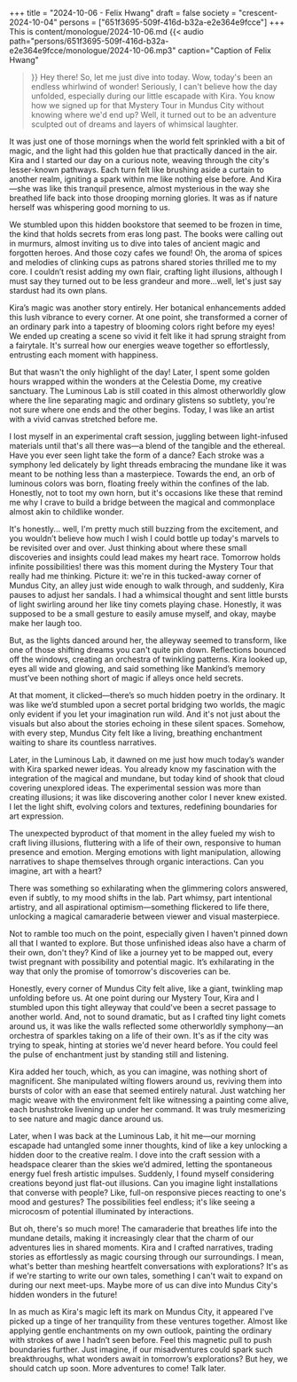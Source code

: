 +++
title = "2024-10-06 - Felix Hwang"
draft = false
society = "crescent-2024-10-04"
persons = ["651f3695-509f-416d-b32a-e2e364e9fcce"]
+++
This is content/monologue/2024-10-06.md
{{< audio
    path="persons/651f3695-509f-416d-b32a-e2e364e9fcce/monologue/2024-10-06.mp3" 
    caption="Caption of Felix Hwang"
>}}
Hey there! So, let me just dive into today.
Wow, today's been an endless whirlwind of wonder! Seriously, I can't believe how the day unfolded, especially during our little escapade with Kira. You know how we signed up for that Mystery Tour in Mundus City without knowing where we'd end up? Well, it turned out to be an adventure sculpted out of dreams and layers of whimsical laughter.

It was just one of those mornings when the world felt sprinkled with a bit of magic, and the light had this golden hue that practically danced in the air. Kira and I started our day on a curious note, weaving through the city's lesser-known pathways. Each turn felt like brushing aside a curtain to another realm, igniting a spark within me like nothing else before. And Kira—she was like this tranquil presence, almost mysterious in the way she breathed life back into those drooping morning glories. It was as if nature herself was whispering good morning to us.

We stumbled upon this hidden bookstore that seemed to be frozen in time, the kind that holds secrets from eras long past. The books were calling out in murmurs, almost inviting us to dive into tales of ancient magic and forgotten heroes. And those cozy cafes we found! Oh, the aroma of spices and melodies of clinking cups as patrons shared stories thrilled me to my core. I couldn’t resist adding my own flair, crafting light illusions, although I must say they turned out to be less grandeur and more...well, let's just say stardust had its own plans.

Kira’s magic was another story entirely. Her botanical enhancements added this lush vibrance to every corner. At one point, she transformed a corner of an ordinary park into a tapestry of blooming colors right before my eyes! We ended up creating a scene so vivid it felt like it had sprung straight from a fairytale. It's surreal how our energies weave together so effortlessly, entrusting each moment with happiness.

But that wasn't the only highlight of the day! Later, I spent some golden hours wrapped within the wonders at the Celestia Dome, my creative sanctuary. The Luminous Lab is still coated in this almost otherworldly glow where the line separating magic and ordinary glistens so subtlety, you're not sure where one ends and the other begins. Today, I was like an artist with a vivid canvas stretched before me.

I lost myself in an experimental craft session, juggling between light-infused materials until that's all there was—a blend of the tangible and the ethereal. Have you ever seen light take the form of a dance? Each stroke was a symphony led delicately by light threads embracing the mundane like it was meant to be nothing less than a masterpiece. Towards the end, an orb of luminous colors was born, floating freely within the confines of the lab. Honestly, not to toot my own horn, but it's occasions like these that remind me why I crave to build a bridge between the magical and commonplace almost akin to childlike wonder.

It's honestly... well, I'm pretty much still buzzing from the excitement, and you wouldn’t believe how much I wish I could bottle up today's marvels to be revisited over and over. Just thinking about where these small discoveries and insights could lead makes my heart race. Tomorrow holds infinite possibilities!
there was this moment during the Mystery Tour that really had me thinking. Picture it: we're in this tucked-away corner of Mundus City, an alley just wide enough to walk through, and suddenly, Kira pauses to adjust her sandals. I had a whimsical thought and sent little bursts of light swirling around her like tiny comets playing chase. Honestly, it was supposed to be a small gesture to easily amuse myself, and okay, maybe make her laugh too. 

But, as the lights danced around her, the alleyway seemed to transform, like one of those shifting dreams you can't quite pin down. Reflections bounced off the windows, creating an orchestra of twinkling patterns. Kira looked up, eyes all wide and glowing, and said something like Mankind’s memory must’ve been nothing short of magic if alleys once held secrets. 

At that moment, it clicked—there’s so much hidden poetry in the ordinary. It was like we’d stumbled upon a secret portal bridging two worlds, the magic only evident if you let your imagination run wild. And it's not just about the visuals but also about the stories echoing in these silent spaces. Somehow, with every step, Mundus City felt like a living, breathing enchantment waiting to share its countless narratives.

Later, in the Luminous Lab, it dawned on me just how much today’s wander with Kira sparked newer ideas. You already know my fascination with the integration of the magical and mundane, but today kind of shook that cloud covering unexplored ideas. The experimental session was more than creating illusions; it was like discovering another color I never knew existed. I let the light shift, evolving colors and textures, redefining boundaries for art expression.

The unexpected byproduct of that moment in the alley fueled my wish to craft living illusions, fluttering with a life of their own, responsive to human presence and emotion. Merging emotions with light manipulation, allowing narratives to shape themselves through organic interactions. Can you imagine, art with a heart? 

There was something so exhilarating when the glimmering colors answered, even if subtly, to my mood shifts in the lab. Part whimsy, part intentional artistry, and all aspirational optimism—something flickered to life there, unlocking a magical camaraderie between viewer and visual masterpiece. 

Not to ramble too much on the point, especially given I haven't pinned down all that I wanted to explore. But those unfinished ideas also have a charm of their own, don't they? Kind of like a journey yet to be mapped out, every twist pregnant with possibility and potential magic. It’s exhilarating in the way that only the promise of tomorrow's discoveries can be.

Honestly, every corner of Mundus City felt alive, like a giant, twinkling map unfolding before us. At one point during our Mystery Tour, Kira and I stumbled upon this tight alleyway that could've been a secret passage to another world. And, not to sound dramatic, but as I crafted tiny light comets around us, it was like the walls reflected some otherworldly symphony—an orchestra of sparkles taking on a life of their own. It's as if the city was trying to speak, hinting at stories we'd never heard before. You could feel the pulse of enchantment just by standing still and listening.

Kira added her touch, which, as you can imagine, was nothing short of magnificent. She manipulated wilting flowers around us, reviving them into bursts of color with an ease that seemed entirely natural. Just watching her magic weave with the environment felt like witnessing a painting come alive, each brushstroke livening up under her command. It was truly mesmerizing to see nature and magic dance around us.

Later, when I was back at the Luminous Lab, it hit me—our morning escapade had untangled some inner thoughts, kind of like a key unlocking a hidden door to the creative realm. I dove into the craft session with a headspace clearer than the skies we’d admired, letting the spontaneous energy fuel fresh artistic impulses. Suddenly, I found myself considering creations beyond just flat-out illusions. Can you imagine light installations that converse with people? Like, full-on responsive pieces reacting to one's mood and gestures? The possibilities feel endless; it's like seeing a microcosm of potential illuminated by interactions.

But oh, there's so much more! The camaraderie that breathes life into the mundane details, making it increasingly clear that the charm of our adventures lies in shared moments. Kira and I crafted narratives, trading stories as effortlessly as magic coursing through our surroundings. I mean, what's better than meshing heartfelt conversations with explorations? It's as if we're starting to write our own tales, something I can't wait to expand on during our next meet-ups. Maybe more of us can dive into Mundus City's hidden wonders in the future!

In as much as Kira's magic left its mark on Mundus City, it appeared I've picked up a tinge of her tranquility from these ventures together. Almost like applying gentle enchantments on my own outlook, painting the ordinary with strokes of awe I hadn’t seen before. Feel this magnetic pull to push boundaries further. Just imagine, if our misadventures could spark such breakthroughs, what wonders await in tomorrow’s explorations?
But hey, we should catch up soon. More adventures to come! Talk later.
